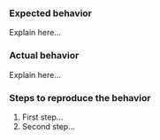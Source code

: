 ### Expected behavior

Explain here... 

### Actual behavior

Explain here...

### Steps to reproduce the behavior

1. First step...
2. Second step...
